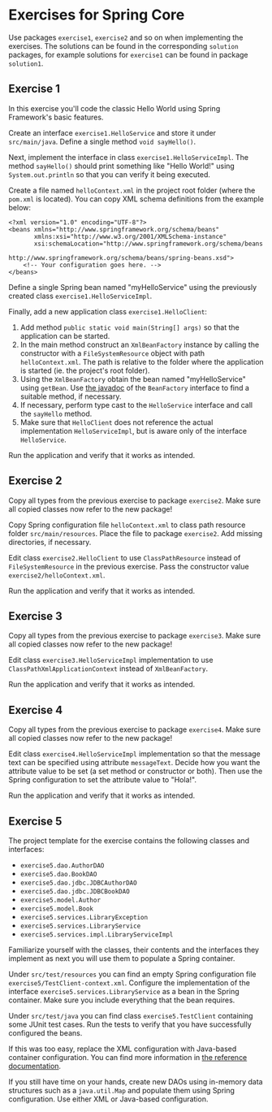 Exercises for Spring Core
=========================

Use packages `exercise1`, `exercise2` and so on when implementing the exercises.
The solutions can be found in the corresponding `solution` packages, for example 
solutions for `exercise1` can be found in package `solution1`.

Exercise 1
----------

In this exercise you'll code the classic Hello World using Spring Framework's 
basic features.

Create an interface `exercise1.HelloService` and store it under `src/main/java`. 
Define a single method `void sayHello()`.

Next, implement the interface in class `exercise1.HelloServiceImpl`. The method
`sayHello()` should print something like "Hello World!" using 
`System.out.println` so that you can verify it being executed.

Create a file named `helloContext.xml` in the project root folder (where the 
`pom.xml` is located). You can copy XML schema definitions from the example 
below:

    <?xml version="1.0" encoding="UTF-8"?>
    <beans xmlns="http://www.springframework.org/schema/beans"
           xmlns:xsi="http://www.w3.org/2001/XMLSchema-instance"
           xsi:schemaLocation="http://www.springframework.org/schema/beans
                               http://www.springframework.org/schema/beans/spring-beans.xsd">
        <!-- Your configuration goes here. -->
    </beans>

Define a single Spring bean named "myHelloService" using the previously created 
class `exercise1.HelloServiceImpl`.

Finally, add a new application class `exercise1.HelloClient`:

1. Add method `public static void main(String[] args)` so that the application 
   can be started.
2. In the main method construct an `XmlBeanFactory` instance by calling the 
   constructor with a `FileSystemResource` object with path `helloContext.xml`. 
   The path is relative to the folder where the application is started (ie. 
   the project's root folder).
3. Using the `XmlBeanFactory` obtain the bean named "myHelloService" using 
   `getBean`. Use [the javadoc](http://docs.spring.io/spring/docs/current/javadoc-api/index.html?org/springframework/beans/factory/BeanFactory.html) 
   of the `BeanFactory` interface to find a suitable method, if necessary.
4. If necessary, perform type cast to the `HelloService` interface and call the 
   `sayHello` method.
5. Make sure that `HelloClient` does not reference the actual implementation 
   `HelloServiceImpl`, but is aware only of the interface `HelloService`.

Run the application and verify that it works as intended.

Exercise 2
----------

Copy all types from the previous exercise to package `exercise2`. Make sure all 
copied classes now refer to the new package!

Copy Spring configuration file `helloContext.xml` to class path resource folder 
`src/main/resources`. Place the file to package `exercise2`. Add missing 
directories, if necessary.

Edit class `exercise2.HelloClient` to use `ClassPathResource` instead of 
`FileSystemResource` in the previous exercise. Pass the constructor value 
`exercise2/helloContext.xml`.

Run the application and verify that it works as intended.

Exercise 3
----------

Copy all types from the previous exercise to package `exercise3`. Make sure all 
copied classes now refer to the new package!

Edit class `exercise3.HelloServiceImpl` implementation to use 
`ClassPathXmlApplicationContext` instead of `XmlBeanFactory`.

Run the application and verify that it works as intended.

Exercise 4
----------

Copy all types from the previous exercise to package `exercise4`. Make sure all 
copied classes now refer to the new package!

Edit class `exercise4.HelloServiceImpl` implementation so that the message text 
can be specified using attribute `messageText`. Decide how you want the 
attribute value to be set (a set method or constructor or both). Then use the 
Spring configuration to set the attribute value to "Hola!". 

Run the application and verify that it works as intended.

Exercise 5
----------

The project template for the exercise contains the following classes and 
interfaces:

* `exercise5.dao.AuthorDAO`
* `exercise5.dao.BookDAO`
* `exercise5.dao.jdbc.JDBCAuthorDAO`
* `exercise5.dao.jdbc.JDBCBookDAO`
* `exercise5.model.Author`
* `exercise5.model.Book`
* `exercise5.services.LibraryException`
* `exercise5.services.LibraryService`
* `exercise5.services.impl.LibraryServiceImpl`

Familiarize yourself with the classes, their contents and the interfaces they 
implement as next you will use them to populate a Spring container.

Under `src/test/resources` you can find an empty Spring configuration file 
`exercise5/TestClient-context.xml`. Configure the implementation of the 
interface `exercise5.services.LibraryService` as a bean in the Spring 
container. Make sure you include everything that the bean requires.

Under `src/test/java` you can find class `exercise5.TestClient` containing some 
JUnit test cases. Run the tests to verify that you have successfully configured 
the beans.

If this was too easy, replace the XML configuration with Java-based container 
configuration. You can find more information in 
[the reference documentation](http://docs.spring.io/spring/docs/current/spring-framework-reference/htmlsingle/#beans-java-basic-concepts).

If you still have time on your hands, create new DAOs using in-memory data 
structures such as a `java.util.Map` and populate them using Spring 
configuration. Use either XML or Java-based configuration.
